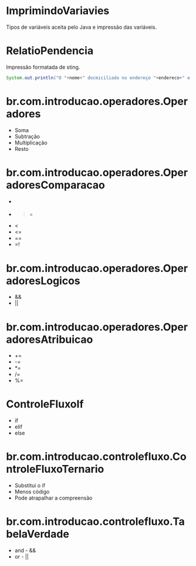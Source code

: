 


# ImprimindoVariavies
Tipos de variáveis aceita pelo Java e impressão das variáveis.

# RelatioPendencia
Impressão formatada de sting.
```java
System.out.println("O "+nome+" docmiciliado no endereço "+endereco+" e telefone "+telefone+" não possui pendências 1");
```

# br.com.introducao.operadores.Operadores
* Soma
* Subtração
* Multiplicação
* Resto

# br.com.introducao.operadores.OperadoresComparacao
* >
* >=
* <
* <=
* ==
* =!

# br.com.introducao.operadores.OperadoresLogicos
* &&
* ||

# br.com.introducao.operadores.OperadoresAtribuicao
* +=
* -=
* *=
* /=
* %=

# ControleFluxoIf
* if
* elif
* else

# br.com.introducao.controlefluxo.ControleFluxoTernario
* Substitui o if
* Menos código
* Pode atrapalhar a compreensão

# br.com.introducao.controlefluxo.TabelaVerdade
* and - &&
* or - || 